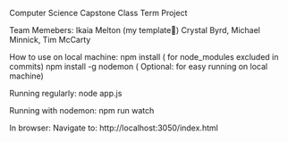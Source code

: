 Computer Science Capstone Class Term Project

Team Memebers: 
Ikaia Melton (my template👑)
Crystal Byrd,
Michael Minnick, 
Tim McCarty

How to use on local machine: npm install ( for node_modules excluded in commits) npm install -g nodemon (
Optional: for easy running on local machine)

Running regularly: node app.js

Running with nodemon: npm run watch

In browser: Navigate to: http://localhost:3050/index.html
